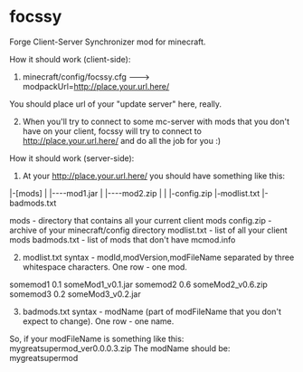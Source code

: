 focssy
======

Forge Client-Server Synchronizer mod for minecraft.

How it should work (client-side):
1) minecraft/config/focssy.cfg
---> modpackUrl=http://place.your.url.here/

You should place url of your "update server" here, really.

2) When you'll try to connect to some mc-server with mods that you don't have on your client, focssy will try to connect to http://place.your.url.here/ and do all the job for you :)



How it should work (server-side):
1) At your http://place.your.url.here/ you should have something like this:

|-[mods]
|     |----mod1.jar
|     |----mod2.zip
|
|
|-config.zip
|-modlist.txt
|-badmods.txt

mods - directory that contains all your current client mods
config.zip - archive of your minecraft/config directory
modlist.txt - list of all your client mods
badmods.txt - list of mods that don't have mcmod.info

2) modlist.txt syntax - modId,modVersion,modFileName separated by three whitespace characters. One row - one mod.

somemod1   0.1   someMod1_v0.1.jar
somemod2   0.6   someMod2_v0.6.zip
somemod3   0.2   someMod3_v0.2.jar


3) badmods.txt syntax - modName (part of modFileName that you don't expect to change). One row - one name.

So, if your modFileName is something like this: mygreatsupermod_ver0.0.0.3.zip
The modName should be: mygreatsupermod
